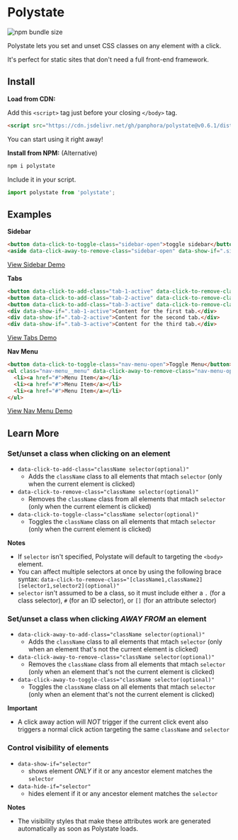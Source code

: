 # Polystate

![npm bundle size](https://img.shields.io/bundlephobia/minzip/polystate)

Polystate lets you set and unset CSS classes on any element with a click.

It's perfect for static sites that don't need a full front-end framework.

## Install

**Load from CDN:** 

Add this `<script>` tag just before your closing `</body>` tag.

```html
<script src="https://cdn.jsdelivr.net/gh/panphora/polystate@v0.6.1/dist/polystate.min.js"></script>
```

You can start using it right away!

**Install from NPM:** (Alternative) 

```js
npm i polystate
```

Include it in your script.
```js
import polystate from 'polystate';
```

## Examples

**Sidebar**

```html
<button data-click-to-toggle-class="sidebar-open">toggle sidebar</button>
<aside data-click-away-to-remove-class="sidebar-open" data-show-if=".sidebar-open">sidebar content</aside>
```

[View Sidebar Demo](https://codepen.io/panphora/pen/ZEYRbbE)

**Tabs**
```html
<button data-click-to-add-class="tab-1-active" data-click-to-remove-class="[tab-2-active,tab-3-active]">Tab 1</button>
<button data-click-to-add-class="tab-2-active" data-click-to-remove-class="[tab-1-active,tab-3-active]">Tab 2</button>
<button data-click-to-add-class="tab-3-active" data-click-to-remove-class="[tab-1-active,tab-2-active]">Tab 3</button>
<div data-show-if=".tab-1-active">Content for the first tab.</div>
<div data-show-if=".tab-2-active">Content for the second tab.</div>
<div data-show-if=".tab-3-active">Content for the third tab.</div>
```

[View Tabs Demo](https://codepen.io/panphora/pen/RwNJWWx)

**Nav Menu**
```html
<button data-click-to-toggle-class="nav-menu-open">Toggle Menu</button>
<ul class="nav-menu__menu" data-click-away-to-remove-class="nav-menu-open" data-show-if=".nav-menu-open">
  <li><a href="#">Menu Item</a></li>
  <li><a href="#">Menu Item</a></li>
  <li><a href="#">Menu Item</a></li>
</ul>
```

[View Nav Menu Demo](https://codepen.io/panphora/pen/GRgGpZx)

## Learn More

### Set/unset a class when clicking on an element

* `data-click-to-add-class="className selector(optional)"`
  * Adds the `className` class to all elements that mtach `selector` (only when the current element is clicked)
* `data-click-to-remove-class="className selector(optional)"`
  * Removes the `className` class from all elements that mtach `selector` (only when the current element is clicked)
* `data-click-to-toggle-class="className selector(optional)"`
  * Toggles the `className` class on all elements that mtach `selector` (only when the current element is clicked)

**Notes** 

* If `selector` isn't specified, Polystate will default to targeting the `<body>` element.
* You can affect multiple selectors at once by using the following brace syntax: `data-click-to-remove-class="[className1,className2] [selector1,selector2](optional)"`
* `selector` isn't assumed to be a class, so it must include either a `.` (for a class selector), `#` (for an ID selector), or `[]` (for an attribute selector)

### Set/unset a class when clicking *AWAY FROM* an element

* `data-click-away-to-add-class="className selector(optional)"`
  * Adds the `className` class to all elements that mtach `selector` (only when an element that's not the current element is clicked)
* `data-click-away-to-remove-class="className selector(optional)"`
  * Removes the `className` class from all elements that mtach `selector` (only when an element that's not the current element is clicked)
* `data-click-away-to-toggle-class="className selector(optional)"`
  * Toggles the `className` class on all elements that mtach `selector` (only when an element that's not the current element is clicked)

**Important** 

* A click away action will *NOT* trigger if the current click event also triggers a normal click action targeting the same `className` and `selector`

### Control visibility of elements

* `data-show-if="selector"`
  * shows element *ONLY* if it or any ancestor element matches the `selector`
* `data-hide-if="selector"`
  * hides element if it or any ancestor element matches the `selector`

**Notes** 

* The visibility styles that make these attributes work are generated automatically as soon as Polystate loads.





